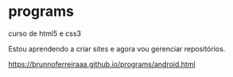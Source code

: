 # programs
 curso de html5 e css3

 Estou aprendendo a criar sites e agora vou gerenciar repositórios.

 https://brunnoferreiraaa.github.io/programs/android.html